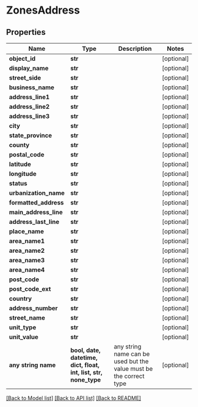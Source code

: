 # ZonesAddress


## Properties
Name | Type | Description | Notes
------------ | ------------- | ------------- | -------------
**object_id** | **str** |  | [optional] 
**display_name** | **str** |  | [optional] 
**street_side** | **str** |  | [optional] 
**business_name** | **str** |  | [optional] 
**address_line1** | **str** |  | [optional] 
**address_line2** | **str** |  | [optional] 
**address_line3** | **str** |  | [optional] 
**city** | **str** |  | [optional] 
**state_province** | **str** |  | [optional] 
**county** | **str** |  | [optional] 
**postal_code** | **str** |  | [optional] 
**latitude** | **str** |  | [optional] 
**longitude** | **str** |  | [optional] 
**status** | **str** |  | [optional] 
**urbanization_name** | **str** |  | [optional] 
**formatted_address** | **str** |  | [optional] 
**main_address_line** | **str** |  | [optional] 
**address_last_line** | **str** |  | [optional] 
**place_name** | **str** |  | [optional] 
**area_name1** | **str** |  | [optional] 
**area_name2** | **str** |  | [optional] 
**area_name3** | **str** |  | [optional] 
**area_name4** | **str** |  | [optional] 
**post_code** | **str** |  | [optional] 
**post_code_ext** | **str** |  | [optional] 
**country** | **str** |  | [optional] 
**address_number** | **str** |  | [optional] 
**street_name** | **str** |  | [optional] 
**unit_type** | **str** |  | [optional] 
**unit_value** | **str** |  | [optional] 
**any string name** | **bool, date, datetime, dict, float, int, list, str, none_type** | any string name can be used but the value must be the correct type | [optional]

[[Back to Model list]](../README.md#documentation-for-models) [[Back to API list]](../README.md#documentation-for-api-endpoints) [[Back to README]](../README.md)


